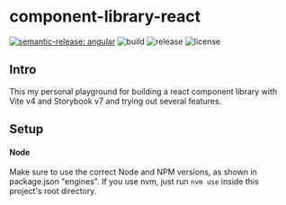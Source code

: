# component-library-react
[![semantic-release: angular](https://img.shields.io/badge/semantic--release-angular-e10079?logo=semantic-release)](https://github.com/semantic-release/semantic-release)
![build](https://github.com/byjs-dev/component-library-react/actions/workflows/build-release-package.yml/badge.svg)
![release](https://img.shields.io/github/v/release/byjs-dev/component-library-react)
![license](https://img.shields.io/github/license/byjs-dev/component-library-react)

## Intro
This my personal playground for building a react component library with Vite v4 and Storybook v7 and trying out several features.

## Setup
#### Node
Make sure to use the correct Node and NPM versions, as shown in package.json "engines".
If you use nvm, just run ```nvm use``` inside this project's root directory.
